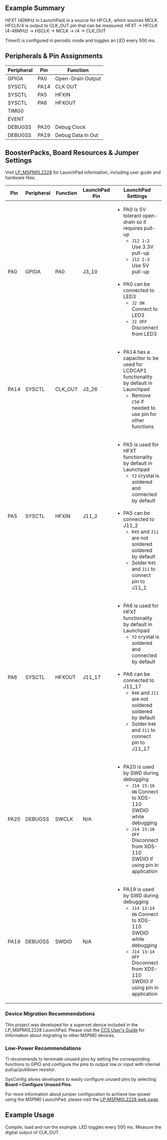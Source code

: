 ## Example Summary

HFXT (40MHz in LaunchPad) is a source for HFCLK, which sources MCLK.
HFCLK/4 is output to CLK_OUT pin that can be measured.
HFXT -> HFCLK (4-48MHz) -> HSCLK -> MCLK -> /4 -> CLK_OUT

TimerG is configured in periodic mode and toggles an LED every 500 ms.

## Peripherals & Pin Assignments

| Peripheral | Pin | Function |
| --- | --- | --- |
| GPIOA | PA0 | Open-Drain Output |
| SYSCTL | PA14 | CLK OUT |
| SYSCTL | PA5 | HFXIN |
| SYSCTL | PA6 | HFXOUT |
| TIMG0 |  |  |
| EVENT |  |  |
| DEBUGSS | PA20 | Debug Clock |
| DEBUGSS | PA19 | Debug Data In Out |

## BoosterPacks, Board Resources & Jumper Settings

Visit [LP_MSPM0L2228](https://www.ti.com/tool/LP-MSPM0L2228) for LaunchPad information, including user guide and hardware files.

| Pin | Peripheral | Function | LaunchPad Pin | LaunchPad Settings |
| --- | --- | --- | --- | --- |
| PA0 | GPIOA | PA0 | J3_10 | <ul><li>PA0 is 5V tolerant open-drain so it requires pull-up<br><ul><li>`J12 1:2` Use 3.3V pull-up<br><li>`J12 2:3` Use 5V pull-up</ul><br><li>PA0 can be connected to LED3<br><ul><li>`J2 ON` Connect to LED3<br><li>`J2 OFF` Disconnect from LED3</ul></ul> |
| PA14 | SYSCTL | CLK_OUT | J3_26 | <ul><li>PA14 has a capacitor to be used for LCDCAP1 functionality by default in Launchpad<br><ul><li>Remove `C50` if needed to use pin for other functions</ul></ul> |
| PA5 | SYSCTL | HFXIN | J11_2 | <ul><li>PA5 is used for HFXT functionality by default in Launchpad<br><ul><li>`Y2` crystal is soldered and connected by default</ul><br><li>PA5 can be connected to J11_2<br><ul><li>`R45` and `J11` are not soldered soldered by default<br><li>Solder `R45` and `J11` to connect pin to J11_1</ul> |
| PA6 | SYSCTL | HFXOUT | J11_17 | <ul><li>PA6 is used for HFXT functionality by default in Launchpad<br><ul><li>`Y2` crystal is soldered and connected by default</ul><br><li>PA6 can be connected to J11_17<br><ul><li>`R46` and `J11` are not soldered soldered by default<br><li>Solder `R46` and `J11` to connect pin to J11_17</ul> |
| PA20 | DEBUGSS | SWCLK | N/A | <ul><li>PA20 is used by SWD during debugging<br><ul><li>`J14 15:16 ON` Connect to XDS-110 SWDIO while debugging<br><li>`J14 15:16 OFF` Disconnect from XDS-110 SWDIO if using pin in application</ul></ul> |
| PA19 | DEBUGSS | SWDIO | N/A | <ul><li>PA19 is used by SWD during debugging<br><ul><li>`J14 13:14 ON` Connect to XDS-110 SWDIO while debugging<br><li>`J14 13:14 OFF` Disconnect from XDS-110 SWDIO if using pin in application</ul></ul> |

### Device Migration Recommendations
This project was developed for a superset device included in the LP_MSPM0L2228 LaunchPad. Please
visit the [CCS User's Guide](https://software-dl.ti.com/msp430/esd/MSPM0-SDK/latest/docs/english/tools/ccs_ide_guide/doc_guide/doc_guide-srcs/ccs_ide_guide.html#sysconfig-project-migration)
for information about migrating to other MSPM0 devices.

### Low-Power Recommendations
TI recommends to terminate unused pins by setting the corresponding functions to
GPIO and configure the pins to output low or input with internal
pullup/pulldown resistor.

SysConfig allows developers to easily configure unused pins by selecting **Board**→**Configure Unused Pins**.

For more information about jumper configuration to achieve low-power using the
MSPM0 LaunchPad, please visit the [LP-MSPM0L2228 web page](https://www.ti.com/tool/LP-MSPM0L2228).

## Example Usage
Compile, load and run the example. LED toggles every 500 ms.
Measure the digital output of CLK_OUT.
